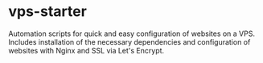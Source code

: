 # vps-starter
Automation scripts for quick and easy configuration of websites on a VPS. Includes installation of the necessary dependencies and configuration of websites with Nginx and SSL via Let's Encrypt.
